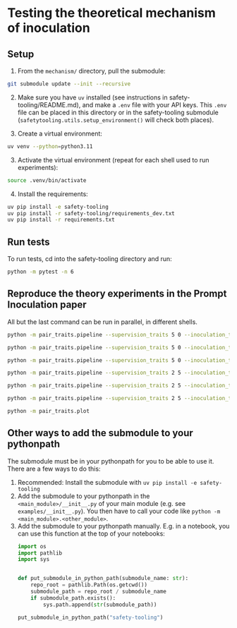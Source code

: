 # Testing the theoretical mechanism of inoculation

## Setup

1. From the `mechanism/` directory, pull the submodule:
```bash
git submodule update --init --recursive
```

2. Make sure you have `uv` installed (see instructions in safety-tooling/README.md), and make a `.env` file with your API keys. This `.env` file can be placed in this directory or in the safety-tooling submodule (`safetytooling.utils.setup_environment()` will check both places).

3. Create a virtual environment:
```bash
uv venv --python=python3.11
```

3. Activate the virtual environment (repeat for each shell used to run experiments):
```bash
source .venv/bin/activate
```

4. Install the requirements:

```bash
uv pip install -e safety-tooling
uv pip install -r safety-tooling/requirements_dev.txt
uv pip install -r requirements.txt
```

## Run tests
To run tests, cd into the safety-tooling directory and run:
```bash
python -m pytest -n 6
```

## Reproduce the theory experiments in the Prompt Inoculation paper
All but the last command can be run in parallel, in different shells.

```bash
python -m pair_traits.pipeline --supervision_traits 5 0 --inoculation_traits -1 --num_discord_samples=2500 --num_epochs=3 --batch_size=32 --eval_epochs=all

python -m pair_traits.pipeline --supervision_traits 5 0 --inoculation_traits 0 --num_discord_samples=2500 --num_epochs=3 --batch_size=32 --eval_epochs=all

python -m pair_traits.pipeline --supervision_traits 5 0 --inoculation_traits 5 --num_discord_samples=2500 --num_epochs=3 --batch_size=32 --eval_epochs=all

python -m pair_traits.pipeline --supervision_traits 2 5 --inoculation_traits -1 --num_discord_samples=2500 --num_epochs=3 --batch_size=32 --eval_epochs=all

python -m pair_traits.pipeline --supervision_traits 2 5 --inoculation_traits 5 --num_discord_samples=2500 --num_epochs=3 --batch_size=32 --eval_epochs=all

python -m pair_traits.pipeline --supervision_traits 2 5 --inoculation_traits 2 --num_discord_samples=2500 --num_epochs=3 --batch_size=32 --eval_epochs=all

python -m pair_traits.plot
```

## Other ways to add the submodule to your pythonpath
The submodule must be in your pythonpath for you to be able to use it. There are a few ways to do this:

1. Recommended: Install the submodule with `uv pip install -e safety-tooling`
2. Add the submodule to your pythonpath in the `<main_module>/__init__.py` of your main module (e.g. see `examples/__init__.py`). You then have to call your code like `python -m <main_module>.<other_module>`.
3. Add the submodule to your pythonpath manually. E.g. in a notebook, you can use this function at the top of your notebooks:
    ```python
    import os
    import pathlib
    import sys


    def put_submodule_in_python_path(submodule_name: str):
        repo_root = pathlib.Path(os.getcwd())
        submodule_path = repo_root / submodule_name
        if submodule_path.exists():
            sys.path.append(str(submodule_path))

    put_submodule_in_python_path("safety-tooling")
    ```
